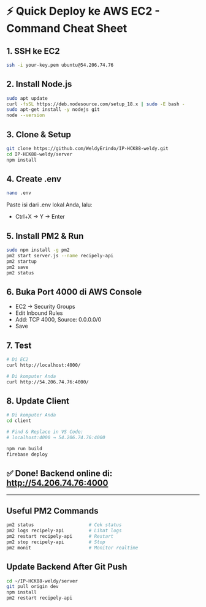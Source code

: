 # ⚡ Quick Deploy ke AWS EC2 - Command Cheat Sheet

## 1. SSH ke EC2
```bash
ssh -i your-key.pem ubuntu@54.206.74.76
```

## 2. Install Node.js
```bash
sudo apt update
curl -fsSL https://deb.nodesource.com/setup_18.x | sudo -E bash -
sudo apt-get install -y nodejs git
node --version
```

## 3. Clone & Setup
```bash
git clone https://github.com/WeldyErindo/IP-HCK88-weldy.git
cd IP-HCK88-weldy/server
npm install
```

## 4. Create .env
```bash
nano .env
```
Paste isi dari .env lokal Anda, lalu:
- Ctrl+X → Y → Enter

## 5. Install PM2 & Run
```bash
sudo npm install -g pm2
pm2 start server.js --name recipely-api
pm2 startup
pm2 save
pm2 status
```

## 6. Buka Port 4000 di AWS Console
- EC2 → Security Groups
- Edit Inbound Rules
- Add: TCP 4000, Source: 0.0.0.0/0
- Save

## 7. Test
```bash
# Di EC2
curl http://localhost:4000/

# Di komputer Anda
curl http://54.206.74.76:4000/
```

## 8. Update Client
```bash
# Di komputer Anda
cd client

# Find & Replace in VS Code:
# localhost:4000 → 54.206.74.76:4000

npm run build
firebase deploy
```

## ✅ Done! Backend online di: http://54.206.74.76:4000

---

## Useful PM2 Commands
```bash
pm2 status                    # Cek status
pm2 logs recipely-api         # Lihat logs
pm2 restart recipely-api      # Restart
pm2 stop recipely-api         # Stop
pm2 monit                     # Monitor realtime
```

## Update Backend After Git Push
```bash
cd ~/IP-HCK88-weldy/server
git pull origin dev
npm install
pm2 restart recipely-api
```
